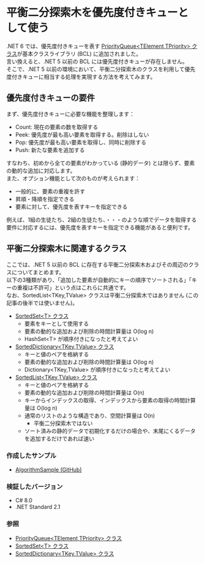 # 平衡二分探索木を優先度付きキューとして使う
.NET 6 では、優先度付きキューを表す [PriorityQueue\<TElement,TPriority\> クラス](https://docs.microsoft.com/dotnet/api/system.collections.generic.priorityqueue-2)が基本クラスライブラリ (BCL) に追加されました。  
言い換えると、.NET 5 以前の BCL には優先度付きキューが存在しません。  
そこで、.NET 5 以前の環境において、平衡二分探索木のクラスを利用して優先度付きキューに相当する処理を実現する方法を考えてみます。

## 優先度付きキューの要件
まず、優先度付きキューに必要な機能を整理します：
- Count: 現在の要素の数を取得する
- Peek: 優先度が最も高い要素を取得する。削除はしない
- Pop: 優先度が最も高い要素を取得し、同時に削除する
- Push: 新たな要素を追加する

すなわち、初めから全ての要素がわかっている (静的データ) とは限らず、要素の動的な追加に対応します。  
また、オプション機能として次のものが考えられます：
- 一般的に、要素の重複を許す
- 昇順・降順を指定できる
- 要素に対して、優先度を表すキーを指定できる

例えば、1組の生徒たち、2組の生徒たち、・・・のような順でデータを取得する要件に対応するには、優先度を表すキーを指定できる機能があると便利です。

## 平衡二分探索木に関連するクラス
ここでは、.NET 5 以前の BCL に存在する平衡二分探索木およびその周辺のクラスについてまとめます。  
以下の3種類があり、「追加した要素が自動的にキーの順序でソートされる」「キーの重複は不許可」という点はこれらに共通です。  
なお、SortedList\<TKey,TValue\> クラスは平衡二分探索木ではありません (この記事の後半では使いません)。

- [SortedSet\<T\> クラス](https://docs.microsoft.com/dotnet/api/system.collections.generic.sortedset-1)
  - 要素をキーとして使用する
  - 要素の動的な追加および削除の時間計算量は O(log n)
  - HashSet\<T\> が順序付きになったと考えてよい
- [SortedDictionary\<TKey,TValue\> クラス](https://docs.microsoft.com/dotnet/api/system.collections.generic.sorteddictionary-2)
  - キーと値のペアを格納する
  - 要素の動的な追加および削除の時間計算量は O(log n)
  - Dictionary\<TKey,TValue\> が順序付きになったと考えてよい
- [SortedList\<TKey,TValue\> クラス](https://docs.microsoft.com/dotnet/api/system.collections.generic.sortedlist-2)
  - キーと値のペアを格納する
  - 要素の動的な追加および削除の時間計算量は O(n)
  - キーからインデックスの取得、インデックスから要素の取得の時間計算量は O(log n)
  - 通常のリストのような構造であり、空間計算量は O(n)
    - 平衡二分探索木ではない
  - ソート済みの静的データで初期化するだけの場合や、末尾にくるデータを追加するだけであれば速い

### 作成したサンプル
- [AlgorithmSample (GitHub)](https://github.com/sakapon/Samples-2020/tree/master/AlgorithmSample/AlgorithmLab/DataTrees)

### 検証したバージョン
- C# 8.0
- .NET Standard 2.1

### 参照
- [PriorityQueue\<TElement,TPriority\> クラス](https://docs.microsoft.com/dotnet/api/system.collections.generic.priorityqueue-2)
- [SortedSet\<T\> クラス](https://docs.microsoft.com/dotnet/api/system.collections.generic.sortedset-1)
- [SortedDictionary\<TKey,TValue\> クラス](https://docs.microsoft.com/dotnet/api/system.collections.generic.sorteddictionary-2)
